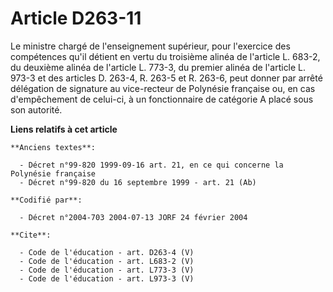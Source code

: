 # Article D263-11

Le ministre chargé de l'enseignement supérieur, pour l'exercice des compétences qu'il détient en vertu du troisième alinéa de
l'article L. 683-2, du deuxième alinéa de l'article L. 773-3, du premier alinéa de l'article L. 973-3 et des articles D.
263-4, R. 263-5 et R. 263-6, peut donner par arrêté délégation de signature au vice-recteur de Polynésie française ou, en cas
d'empêchement de celui-ci, à un fonctionnaire de catégorie A placé sous son autorité.

**Liens relatifs à cet article**

	**Anciens textes**:

	  - Décret n°99-820 1999-09-16 art. 21, en ce qui concerne la Polynésie française
	  - Décret n°99-820 du 16 septembre 1999 - art. 21 (Ab)

	**Codifié par**:

	  - Décret n°2004-703 2004-07-13 JORF 24 février 2004

	**Cite**:

	  - Code de l'éducation - art. D263-4 (V)
	  - Code de l'éducation - art. L683-2 (V)
	  - Code de l'éducation - art. L773-3 (V)
	  - Code de l'éducation - art. L973-3 (V)
